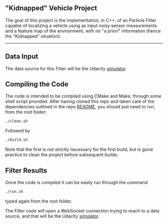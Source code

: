 ## "Kidnapped" Vehicle Project


The goal of this project is the implementation, in C++, of an Particle Filter capable of localizing a vehicle using as input noisy sensor measurements and a feature map of the environment, with no "a priori" information (hence the "Kidnapped" situation).  

---
## Data Input

The data source for this Filter will be the Udacity [simulator](https://github.com/udacity/self-driving-car-sim/releases).



## Compiling the Code

The code is intended to be compiled using CMake and Make, through some shell script provided. After having cloned this repo and taken care of the dependencies outlined in the repo [README](./README.md), you should just need to run, from the root folder: 

```sh
./clean.sh
```

Followed by

```sh
./build.sh
```

Note that the first is not strictly necessary for the first build, but is good practice to clean the project before subsequent builds.

## Filter Results

Once the code is compiled it can be easily run through the command

```sh
./run.sh
```

typed again from the root folder.

The Filter code will open a WebSocket connection trying to reach to a data source, and that will be the Udacity [simulator](https://github.com/udacity/self-driving-car-sim/releases).
